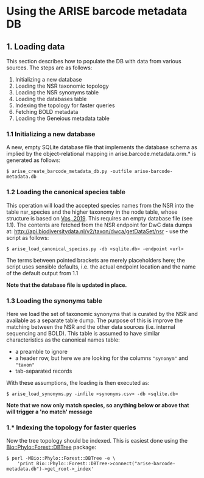 # Using the ARISE barcode metadata DB

## 1. Loading data 

This section describes how to populate the DB with data from various sources. The steps are as follows:

1. Initializing a new database
2. Loading the NSR taxonomic topology 
3. Loading the NSR synonyms table
4. Loading the databases table
5. Indexing the topology for faster queries
6. Fetching BOLD metadata 
7. Loading the Geneious metadata table

### 1.1 Initializing a new database

A new, empty SQLite database file that implements the database schema as implied by the object-relational mapping
in arise.barcode.metadata.orm.* is generated as follows:

    $ arise_create_barcode_metadata_db.py -outfile arise-barcode-metadata.db

### 1.2 Loading the canonical species table

This operation will load the accepted species names from the NSR into the table nsr_species and the higher taxonomy
in the node table, whose structure is based on [Vos, 2019](https://doi.org/10.1111/2041-210X.13337). This requires an 
empty database file (see 1.1). The contents are fetched from the NSR endpoint for DwC data dumps at: 
http://api.biodiversitydata.nl/v2/taxon/dwca/getDataSet/nsr - use the script as follows:

    $ arise_load_canonical_species.py -db <sqlite.db> -endpoint <url>

The terms between pointed brackets are merely placeholders here; the script uses sensible defaults, i.e. the actual
endpoint location and the name of the default output from 1.1

**Note that the database file is updated in place.**

### 1.3 Loading the synonyms table

Here we load the set of taxonomic synonyms that is curated by the NSR and available as a separate table dump. The 
purpose of this is improve the matching between the NSR and the other data sources (i.e. internal sequencing and BOLD). 
This table is assumed to have similar characteristics as the canonical names table:

- a preamble to ignore
- a header row, but here we are looking for the columns `"synonym"` and `"taxon"`
- tab-separated records

With these assumptions, the loading is then executed as:

    $ arise_load_synonyms.py -infile <synonyms.csv> -db <sqlite.db>

**Note that we now only match species, so anything below or above that will trigger a 'no match' message**

### 1.* Indexing the topology for faster queries

Now the tree topology should be indexed. This is easiest done using the
[Bio::Phylo::Forest::DBTree](https://metacpan.org/pod/Bio::Phylo::Forest::DBTree) package:

```
$ perl -MBio::Phylo::Forest::DBTree -e \
    'print Bio::Phylo::Forest::DBTree->connect("arise-barcode-metadata.db")->get_root->_index'
```

